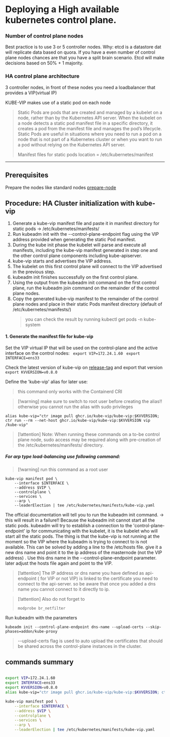 # Deploying a High available kubernetes control plane.

### Number of control plane nodes
Best practice is to use 3 or 5 controller nodes.
Why: etcd is a datastore dat will replicate data based on quora. If you have a even number of control plane nodes chances are that you have a split brain scenario. Etcd will make decisions based on 50% + 1 majority. 

### HA control plane architecture

3 controller nodes, in front of these nodes you need a loadbalancer that provides a VIP(virtual IP)

KUBE-VIP makes use of a static pod on each node
> Static Pods are pods that are created and managed by a kubelet on a node, rather than by the Kubernetes API server.
> When the kubelet on a node detects a static pod manifest file in a specific directory,
> it creates a pod from the manifest file and manages the pod’s lifecycle.
> Static Pods are useful in situations where you need to run a pod on a node that is not part of a
> Kubernetes cluster or when you want to run a pod without relying on the Kubernetes API server.
>
> Manifest files for static pods location = /etc/kubernetes/manifest
------
## Prerequisites
Prepare the nodes like standard nodes
[prepare-node](Prepare_node_for_kubernets.md)

## Procedure: HA Cluster initialization with kube-vip

1. Generate a kube-vip manifest file and paste it in manifest directory for static pods -> /etc/kubernetes/manifests/
2. Run kubeadm init with the --control-plane-endpoint flag using the VIP address provided when generating the static Pod manifest.
3. During the kube init phase the kubelet will parse and execute all manifests, including the kube-vip manifest generated in step one and the other control plane components including kube-apiserver.
4. kube-vip starts and advertises the VIP address.
5. The kubelet on this first control plane will connect to the VIP advertised in the previous step.
6. kubeadm init finishes successfully on the first control plane.
7. Using the output from the kubeadm init command on the first control plane, run the kubeadm join command on the remainder of the control plane nodes.
8. Copy the generated kube-vip manifest to the remainder of the control plane nodes and place in their static Pods manifest directory (default of /etc/kubernetes/manifests/)
	>you can check the result by running kubectl get pods -n kube-system

#### 1. Generate the manifest file for kube-vip
Set the VIP virtual IP that will be used on the control-plane and the active interface on the control nodes:
` export VIP=172.24.1.60`
` export INTERFACE=ens33`

Check the latest version of kube-vip on [release-tag](https://github.com/kube-vip/kube-vip/releases)
and export that version
`export KVVERSION=v0.8.0`

Define the 'kube-vip' alias for later use:
>this command only works with the Containerd CRI

>[!warning] make sure to switch to root user before creating the alias!! otherwise you cannot run the alias with sudo privileges
```
alias kube-vip="ctr image pull ghcr.io/kube-vip/kube-vip:$KVVERSION; ctr run --rm --net-host ghcr.io/kube-vip/kube-vip:$KVVERSION vip /kube-vip"
```

>[!attention] Note: When running these commands on a to-be control plane node, sudo access may be required along with pre-creation of the /etc/kubernetes/manifests/ directory.


##### For arp type load-balancing use following command:
>[!warning] run this command as a root user
```
kube-vip manifest pod \
    --interface $INTERFACE \
    --address $VIP \
    --controlplane \
    --services \
    --arp \
    --leaderElection | tee /etc/kubernetes/manifests/kube-vip.yaml
```

The official documentation will tell you to run the kubeadm init command. -> this will result in a failure!! Because the kubeadm init cannot start all the static pods. kubeadm will try to establish a connection to the 'control-plane-endpoint' ip for communicating with the kubelet, it is the kubelet who will start all the static pods. The thing is that the kube-vip is not running at the moment so the VIP where the kubeadm is trying to connect to is not available. 
This can be solved by adding a line to the /etc/hosts file.  give it a new dns name and point it to the ip address of the masternode (not the VIP address) . Use this dns name in the --control-plane-endpoint parameter. later adjust the hosts file again and point to the VIP.



>[!attention] The IP address or dns name you have defined as api-endpoint ( for VIP or not VIP) is linked to the certificate you need to connect to the api-server. so be aware that once you added a dns name you cannot connect to it directly to ip.

>[!attention] Also do not forget to
>```
>modprobe br_netfilter
>```



Run kubeadm with the parameters
```
kubeadm init --control-plane-endpoint dns-name --upload-certs --skip-phases=addon/kube-proxy
```
  > --upload-certs flag is used to auto upload the certificates that should be shared across the control-plane instances in the cluster.







## commands summary
```bash

export VIP=172.24.1.60
export INTERFACE=ens33
export KVVERSION=v0.8.0
alias kube-vip="ctr image pull ghcr.io/kube-vip/kube-vip:$KVVERSION; ctr run --rm --net-host ghcr.io/kube-vip/kube-vip:$KVVERSION vip /kube-vip"

kube-vip manifest pod \
    --interface $INTERFACE \
    --address $VIP \
    --controlplane \
    --services \
    --arp \
    --leaderElection | tee /etc/kubernetes/manifests/kube-vip.yaml
```
